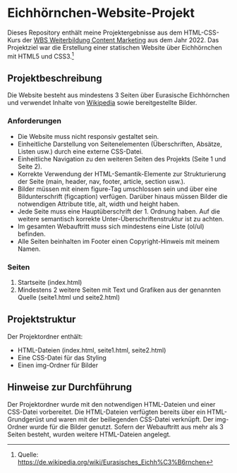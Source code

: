 # Eichhörnchen-Website-Projekt

Dieses Repository enthält meine Projektergebnisse aus dem HTML-CSS-Kurs der [WBS Weiterbildung Content Marketing][def] aus dem Jahr 2022. Das Projektziel war die Erstellung einer statischen Website über Eichhörnchen mit HTML5 und CSS3.[^1]

## Projektbeschreibung

Die Website besteht aus mindestens 3 Seiten über Eurasische Eichhörnchen und verwendet Inhalte von [Wikipedia][def2] sowie bereitgestellte Bilder.

### Anforderungen

- Die Website muss nicht responsiv gestaltet sein.
- Einheitliche Darstellung von Seitenelementen (Überschriften, Absätze, Listen usw.) durch eine externe CSS-Datei.
- Einheitliche Navigation zu den weiteren Seiten des Projekts (Seite 1 und Seite 2).
- Korrekte Verwendung der HTML-Semantik-Elemente zur Strukturierung der Seite (main, header, nav, footer, article, section usw.).
- Bilder müssen mit einem figure-Tag umschlossen sein und über eine Bildunterschrift (figcaption) verfügen. Darüber hinaus müssen Bilder die notwendigen Attribute title, alt, width und height haben.
- Jede Seite muss eine Hauptüberschrift der 1. Ordnung haben. Auf die weitere semantisch korrekte Unter-Überschriftenstruktur ist zu achten.
- Im gesamten Webauftritt muss sich mindestens eine Liste (ol/ul) befinden.
- Alle Seiten beinhalten im Footer einen Copyright-Hinweis mit meinem Namen.

### Seiten

1. Startseite (index.html)
2. Mindestens 2 weitere Seiten mit Text und Grafiken aus der genannten Quelle (seite1.html und seite2.html)

## Projektstruktur

Der Projektordner enthält:

- HTML-Dateien (index.html, seite1.html, seite2.html)
- Eine CSS-Datei für das Styling
- Einen img-Ordner für Bilder

## Hinweise zur Durchführung

Der Projektordner wurde mit den notwendigen HTML-Dateien und einer CSS-Datei vorbereitet. Die HTML-Dateien verfügten bereits über ein HTML-Grundgerüst und waren mit der beiliegenden CSS-Datei verknüpft. Der img-Ordner wurde für die Bilder genutzt. Sofern der Webauftritt aus mehr als 3 Seiten besteht, wurden weitere HTML-Dateien angelegt.

[def]: [https://www.wbstraining.de/kurse/weiterbildung/digital-marketing/]
[def2]: [https:/den.wikipedia.org/wikiEurasisches_Eichhörnchen/]

[^1]: Quelle: https://de.wikipedia.org/wiki/Eurasisches_Eichh%C3%B6rnchen
